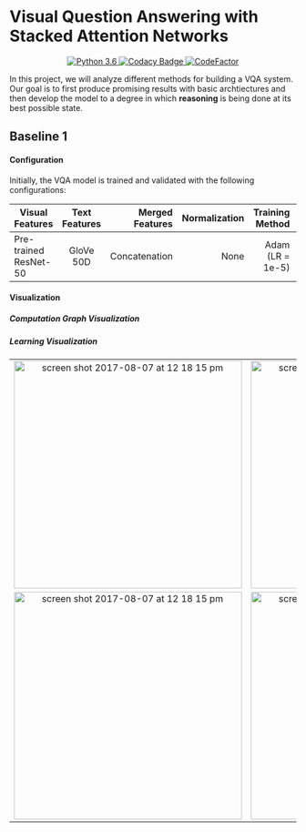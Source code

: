 # Visual Question Answering with Stacked Attention Networks

<div align="center">

<a href="https://www.python.org/downloads/release/python-360/"> <img src="https://img.shields.io/badge/python-3.6-blue.svg" alt="Python 3.6"/> </a>
<a href="https://www.codacy.com?utm_source=github.com&amp;utm_medium=referral&amp;utm_content=aligholami/Visual-Question-Answering-with-Stacked-Attention-Networks&amp;utm_campaign=Badge_Grade"> <img src="https://api.codacy.com/project/badge/Grade/62aaec49f9294a46a74c65dacf599a37" alt="Codacy Badge"/> </a>
<a href="https://www.codefactor.io/repository/github/aligholami/visual-question-answering-with-stacked-attention-networks"><img src="https://www.codefactor.io/repository/github/aligholami/visual-question-answering-with-stacked-attention-networks/badge" alt="CodeFactor" /></a>

</div>

In this project, we will analyze different methods for building a VQA system. Our goal is to first produce promising results with basic archtiectures and then develop the model to a degree in which **reasoning** is being done at its best possible state.

## Baseline 1

#### Configuration
Initially, the VQA model is trained and validated with the following configurations:

| Visual Features | Text Features | Merged Features | Normalization | Training Method | Cls. Method | Epochs | 
| ------------- |:-------------:| -----:| -----:| -----:| -----:| -----:|
| Pre-trained ResNet-50 | GloVe 50D | Concatenation | None | Adam (LR = 1e-5) | Dense (8192 Hidden Units) | 6 |

#### Visualization
##### Computation Graph Visualization
##### Learning Visualization
| | |
|:-------------------------:|:-------------------------:|
|<img width="400" alt="screen shot 2017-08-07 at 12 18 15 pm" src="https://github.com/aligholami/Visual-Question-Answering-with-Stacked-Attention-Networks/raw/master/experiments/B2/t_acc.PNG">  |  <img width="400" alt="screen shot 2017-08-07 at 12 18 15 pm" src="https://github.com/aligholami/Visual-Question-Answering-with-Stacked-Attention-Networks/raw/master/experiments/B2/t_loss.PNG">| 
<img width="400" alt="screen shot 2017-08-07 at 12 18 15 pm" src="https://github.com/aligholami/Visual-Question-Answering-with-Stacked-Attention-Networks/raw/master/experiments/B2/v_acc.PNG">  |  <img width="400" alt="screen shot 2017-08-07 at 12 18 15 pm" src="https://github.com/aligholami/Visual-Question-Answering-with-Stacked-Attention-Networks/raw/master/experiments/B2/v_loss.PNG">|
